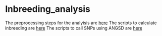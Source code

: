 # Inbreeding_analysis
The preprocessing steps for the analyisis are [here](https://github.com/ericgonzalezs/Inbreeding_analysis/blob/master/Preprocessing.sh)
The scripts to calculate inbreeding are [here](https://github.com/ericgonzalezs/Inbreeding_analysis/blob/master/Inbreeding.sh)
The scripts to call SNPs using ANGSD are [here](https://github.com/ericgonzalezs/Inbreeding_analysis/blob/master/ANGSD_SNP_calling.sh)
